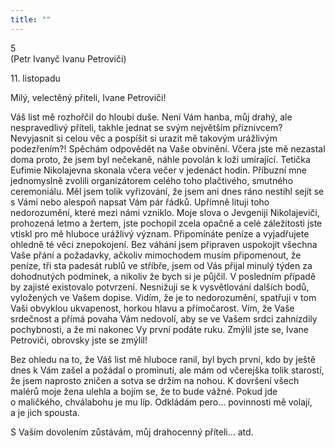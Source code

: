 ```yaml
---
title: ""
---
```


5  
(Petr Ivanyč Ivanu Petroviči)

11\.
listopadu

Milý, velectěný příteli, Ivane Petroviči!

Váš list mě rozhořčil do hloubi duše.
Není Vám hanba, můj drahý, ale nespravedlivý příteli, takhle jednat se svým největším příznivcem? Nevyjasnit si celou věc a pospíšit si urazit mě takovým urážlivým podezřením?! Spěchám odpovědět na Vaše obvinění.
Včera jste mě nezastal doma proto, že jsem byl nečekaně, náhle povolán k loži umírající.
Tetička Eufimie Nikolajevna skonala včera večer v jedenáct hodin.
Příbuzní mne jednomyslně zvolili organizátorem celého toho plačtivého, smutného ceremoniálu.
Měl jsem tolik vyřizování, že jsem ani dnes ráno nestihl sejít se s Vámi nebo alespoň napsat Vám pár řádků.
Upřímně lituji toho nedorozumění, které mezi námi vzniklo.
Moje slova o Jevgeniji Nikolajeviči, prohozená letmo a žertem, jste pochopil zcela opačně a celé záležitosti jste vtiskl pro mě hluboce urážlivý význam.
Připomínáte peníze a vyjadřujete ohledně té věci znepokojení.
Bez váhání jsem připraven uspokojit všechna Vaše přání a požadavky, ačkoliv mimochodem musím připomenout, že peníze, tři sta padesát rublů ve stříbře, jsem od Vás přijal minulý týden za dohodnutých podmínek, a nikoliv že bych si je půjčil.
V posledním případě by zajisté existovalo potvrzení.
Nesnižuji se k vysvětlování dalších bodů, vyložených ve Vašem dopise.
Vidím, že je to nedorozumění, spatřuji v tom Vaši obvyklou ukvapenost, horkou hlavu a přímočarost.
Vím, že Vaše srdečnost a přímá povaha Vám nedovolí, aby se ve Vašem srdci zahnízdily pochybnosti, a že mi nakonec Vy první podáte ruku.
Zmýlil jste se, Ivane Petroviči, obrovsky jste se zmýlil!

Bez ohledu na to, že Váš list mě hluboce ranil, byl bych první, kdo by ještě dnes k Vám zašel a požádal o prominutí, ale mám od včerejška tolik starostí, že jsem naprosto zničen a sotva se držím na nohou.
K dovršení všech malérů moje žena ulehla a bojím se, že to bude vážné.
Pokud jde o maličkého, chválabohu je mu líp.
Odkládám pero… povinnosti mě volají, a je jich spousta.

S Vaším dovolením zůstávám, můj drahocenný příteli… atd.